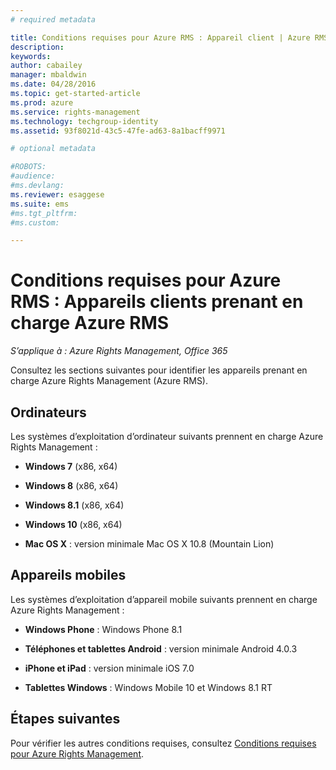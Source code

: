 ```yaml
---
# required metadata

title: Conditions requises pour Azure RMS : Appareil client | Azure RMS
description:
keywords:
author: cabailey
manager: mbaldwin
ms.date: 04/28/2016
ms.topic: get-started-article
ms.prod: azure
ms.service: rights-management
ms.technology: techgroup-identity
ms.assetid: 93f8021d-43c5-47fe-ad63-8a1bacff9971

# optional metadata

#ROBOTS:
#audience:
#ms.devlang:
ms.reviewer: esaggese
ms.suite: ems
#ms.tgt_pltfrm:
#ms.custom:

---
```



# Conditions requises pour Azure RMS : Appareils clients prenant en charge Azure RMS

*S’applique à : Azure Rights Management, Office 365*

Consultez les sections suivantes pour identifier les appareils prenant en charge Azure Rights Management (Azure RMS).

## Ordinateurs
Les systèmes d’exploitation d’ordinateur suivants prennent en charge Azure Rights Management :

-   **Windows 7** (x86, x64)

-   **Windows 8** (x86, x64)

-   **Windows 8.1** (x86, x64)

-   **Windows 10** (x86, x64)

-   **Mac OS X** : version minimale Mac OS X 10.8 (Mountain Lion)

## Appareils mobiles
Les systèmes d’exploitation d’appareil mobile suivants prennent en charge Azure Rights Management :

-   **Windows Phone** : Windows Phone 8.1

-   **Téléphones et tablettes Android** : version minimale Android 4.0.3

-   **iPhone et iPad** : version minimale iOS 7.0

-   **Tablettes Windows** : Windows Mobile 10 et Windows 8.1 RT


## Étapes suivantes
Pour vérifier les autres conditions requises, consultez [Conditions requises pour Azure Rights Management](requirements-azure-rms.md).



<!--HONumber=May16_HO2-->


